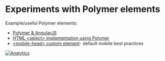 Experiments with Polymer elements
========================

Example/useful Polymer elements:

- [Polymer & AngularJS](http://ebidel.github.io/polymer-experiments/polymer-and-angular/together/)
- [HTML &lt;select> implementation using Polymer](http://ebidel.github.io/polymer-experiments/select-element/)
- [&lt;mobile-head> custom element](http://ebidel.github.io/polymer-experiments/mobile-head/)- default mobile best practices

[![Analytics](https://ga-beacon.appspot.com/UA-46812528-1/ebidel/polymer-experiments/README)](https://github.com/igrigorik/ga-beacon)
